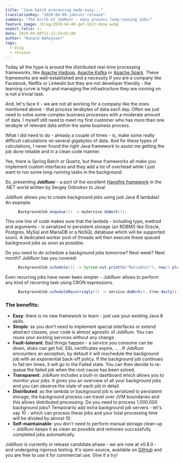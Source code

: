 ```yaml
---
title: "Java batch processing made easy..."
translationKey: "2020-04-08-jobrunr-release"
summary: "The birth of JobRunr - easy process long-running jobs!"
feature_image: /blog/2020-04-08-get-shit-done.webp
aspect_ratio: 1;
date: 2020-04-08T11:12:23+02:00
author: "Ronald Dehuysser"
tags:
  - blog
  - release
---
```


Today all the hype is around the distributed real-time processing frameworks, like [Apache Hadoop](https://hadoop.apache.org/), [Apache Kafka](https://kafka.apache.org/) or [Apache Spark](https://spark.apache.org/). These frameworks are well-established and a necessity if you are a company like Facebook, Netflix or Linkedin but they are not developer friendly - the learning curve is high and managing the infrastructure they are running on is not a trivial task.

And, let's face it - we are not all working for a company like the ones mentioned above - that process terabytes of data each day. Often we just need to solve some complex business processes with a moderate amount of data. I myself still need to meet my first customer who has more than one terabyte of relevant data within the same business process.

What I did need to do - already a couple of times - is, make some really difficult calculations on several gigabytes of data. And for these types of calculations, I never found the right Java framework to assist me getting the job done reliable and in a clean code manner.

Yes, there is Spring Batch or Quartz, but these frameworks all make you implement custom interfaces and they add a lot of overhead while I just want to run some long-running tasks in the background.

So, presenting __JobRunr__ - a port of the excellent [Hangfire framework](https://www.hangfire.io/) in the .NET world written by Sergey Odinokov to Java!

JobRunr allows you to create background jobs using just Java 8 lambdas! An example:

<figure style="width: 100%; max-width: 100%">

```java
BackgroundJob.enqueue(() -> myService.doWork());
```
</figure>

This one line of code makes sure that the lambda - including type, method and arguments - is serialized to persistent storage (an RDBMS like Oracle, Postgres, MySql and MariaDB or a NoSQL database which will be supported soon). A dedicated worker pool of threads will then execute these queued background jobs as soon as possible.

Do you need to do schedule a background jobs tomorrow? Next week? Next month? JobRunr has you covered:

<figure style="width: 100%; max-width: 100%">

```java
BackgroundJob.schedule(() -> System.out.println("Reliable!"), now().plusHours(5));
```
</figure>

Even recurring jobs have never been simpler - JobRunr allows to perform any kind of recurring task using CRON expressions.
<figure style="width: 100%; max-width: 100%">

```java
BackgroundJob.scheduleRecurringly(() -> service.doWork(), Cron.daily());
```
</figure>

### The benefits:

- __Easy__: there is no new framework to learn - just use your existing Java 8 skills.
- __Simple__: as you don't need to implement special interfaces or extend abstract classes, your code is almost agnostic of JobRunr. You can reuse your existing services without any change.
- __Fault-tolerant__: Bad things happen - a service you consume can be down, disks can get full, SSL certificates expire, ... . If JobRunr encounters an exception, by default it will reschedule the background job with an exponential back-off policy. If the background job continues to fail ten times, it will go to the Failed state. You can then decide to re-queue the failed job when the root cause has been solved.
- __Transparent__: JobRunr includes a built-in dashboard which allows you to monitor your jobs. It gives you an overview of all your background jobs and you can observe the state of each job in detail.
- __Distributed__: as the lambda or background job is serialized to persistent storage, the background process can travel over JVM boundaries and this allows distributed processing. Do you need to process 1.000.000 background jobs? Temporarily add extra background job servers - let's say 10 - which can process these jobs and your total processing time will be divided by almost 10.
- __Self-maintainable__: you don't need to perform manual storage clean-up – JobRunr keeps it as clean as possible and removes successfully completed jobs automatically.

JobRunr is currently in release candidate phase - we are now at v0.8.0 - and undergoing rigorous testing. It's open-source, available on [GitHub](https://github.com/jobrunr/jobrunr) and you are free to use it for commercial use. Give it a try!